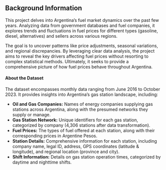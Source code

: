 <h2>Background Information</h2>
This project delves into Argentina’s fuel market dynamics over the past few years. Analyzing data from government databases and fuel companies, it explores trends and fluctuations in fuel prices for different types (gasoline, diesel, alternatives) and sellers across various regions.</br>

The goal is to uncover patterns like price adjustments, seasonal variations, and regional discrepancies. By leveraging clear data analysis, the project aims to reveal the key drivers affecting fuel prices without resorting to complex statistical methods. Ultimately, it seeks to provide a comprehensive picture of how fuel prices behave throughout Argentina.</br>

<h4> About the Dataset</h4>
The dataset encompasses monthly data ranging from June 2016 to October 2023. It provides insights into Argentina’s gas station landscape, including:</br>

<ul>
  <li>
    <strong>Oil and Gas Companies:</strong> Names of energy companies supplying gas stations across Argentina, along with the presumed networks they supply or manage.
  </li>
  <li>
    <strong>Gas Station Network:</strong> Unique identifiers for each gas station, categorized by company (4,306 stations after data transformation).
  </li>
  <li>
    <strong>Fuel Prices:</strong> The types of fuel offered at each station, along with their corresponding prices in Argentine Pesos.
  </li>
  <li>
    <strong>Station Details:</strong> Comprehensive information for each station, including company name, legal ID, address, GPS coordinates (latitude & longitude), and regional location (province and city).
  </li>
  <li>
    <strong>Shift Information:</strong> Details on gas station operation times, categorized by daytime and nighttime shifts.
  </li>
</ul>
